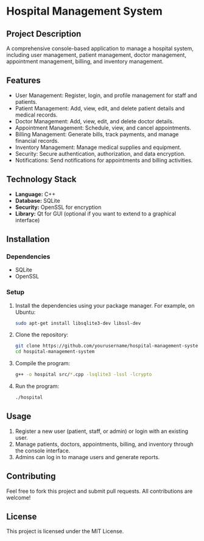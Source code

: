 # Hospital Management System

## Project Description
A comprehensive console-based application to manage a hospital system, including user management, patient management, doctor management, appointment management, billing, and inventory management.

## Features
- User Management: Register, login, and profile management for staff and patients.
- Patient Management: Add, view, edit, and delete patient details and medical records.
- Doctor Management: Add, view, edit, and delete doctor details.
- Appointment Management: Schedule, view, and cancel appointments.
- Billing Management: Generate bills, track payments, and manage financial records.
- Inventory Management: Manage medical supplies and equipment.
- Security: Secure authentication, authorization, and data encryption.
- Notifications: Send notifications for appointments and billing activities.

## Technology Stack
- **Language:** C++
- **Database:** SQLite
- **Security:** OpenSSL for encryption
- **Library:** Qt for GUI (optional if you want to extend to a graphical interface)

## Installation

### Dependencies
- SQLite
- OpenSSL

### Setup
1. Install the dependencies using your package manager. For example, on Ubuntu:
    ```sh
    sudo apt-get install libsqlite3-dev libssl-dev
    ```

2. Clone the repository:
    ```sh
    git clone https://github.com/yourusername/hospital-management-system.git
    cd hospital-management-system
    ```

3. Compile the program:
    ```sh
    g++ -o hospital src/*.cpp -lsqlite3 -lssl -lcrypto
    ```

4. Run the program:
    ```sh
    ./hospital
    ```

## Usage
1. Register a new user (patient, staff, or admin) or login with an existing user.
2. Manage patients, doctors, appointments, billing, and inventory through the console interface.
3. Admins can log in to manage users and generate reports.

## Contributing
Feel free to fork this project and submit pull requests. All contributions are welcome!

## License
This project is licensed under the MIT License.
